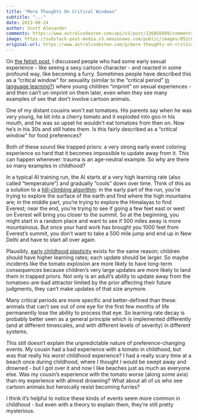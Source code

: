 ```yaml
---
title: "More Thoughts On Critical Windows"
subtitle: "..."
date: 2023-08-24
author: Scott Alexander
comments: https://www.astralcodexten.com/api/v1/post/136056609/comments?&all_comments=true
image: https://substack-post-media.s3.amazonaws.com/public/images/051c8b7c-fe93-440b-9c7a-8d8ba02442d9_1000x625.png
original-url: https://www.astralcodexten.com/p/more-thoughts-on-critical-windows
---
```

On [the fetish post](https://astralcodexten.substack.com/p/what-can-fetish-research-tell-us), I discussed people who had some early sexual experience - like seeing a sexy cartoon character - and reacted in some profound way, like becoming a furry. Sometimes people have described this as a “critical window” for sexuality (similar to the “critical period” [in language learning?](https://astralcodexten.substack.com/p/critical-periods-for-language-much)) where young children “imprint” on sexual experiences - and then can’t un-imprint on them later, even when they see many examples of sex that don’t involve cartoon animals. 

One of my distant cousins won't eat tomatoes. His parents say when he was very young, he bit into a cherry tomato and it exploded into goo in his mouth, and he was so upset he wouldn't eat tomatoes from then on. Now he’s in his 30s and still hates them. Is this fairly described as a “critical window” for food preferences?

Both of these sound like trapped priors: a very strong early event coloring experience so hard that it becomes impossible to update away from it. This can happen whenever: trauma is an age-neutral example. So why are there so many examples in childhood?

In a typical AI training run, the AI starts at a very high learning rate (also called “temperature”) and gradually “cools” down over time. Think of this as a solution to a [hill-climbing algorithm](https://en.wikipedia.org/wiki/Hill_climbing): in the early part of the run, you’re trying to explore the surface of the earth and find where the high mountains are; in the middle part, you’re trying to explore the Himalayas to find Everest; near the end, you’re trying to see if going a few feet east or west on Everest will bring you closer to the summit. So at the beginning, you might start in a random place and want to see if 500 miles away is more mountainous. But once your hard work has brought you 1000 feet from Everest’s summit, you don’t want to take a 500 mile jump and end up in New Delhi and have to start all over again.

Plausibly, [early childhood plasticity](https://astralcodexten.substack.com/p/critical-periods-for-language-much) exists for the same reason; children should have higher learning rates; each update should be larger. So maybe incidents like the tomato explosion are more likely to have long-term consequences because children’s very large updates are more likely to land them in trapped priors. Not only is an adult’s ability to update away from the tomatoes-are-bad attractor limited by the prior affecting their future judgments, they can’t make updates of that size anymore.

Many critical periods are more specific and better-defined than these: animals that can’t see out of one eye for the first few months of life permanently lose the ability to process that eye. So learning rate decay is probably better seen as a general principle which is implemented differently (and at different timescales, and with different levels of severity) in different systems. 

This still doesn’t explain the unpredictable nature of preference-changing events. My cousin had a bad experience with a tomato in childhood, but was that really his _worst_ childhood experience? I had a really scary time at a beach once during childhood, where I thought I would be swept away and drowned - but I got over it and now I like beaches just as much as everyone else. Was my cousin’s experience with the tomato worse (along some axis) than my experience with almost drowning? What about all of us who see cartoon animals but heroically resist becoming furries?

I think it’s helpful to notice these kinds of events seem more common in childhood - but even with a theory to explain them, they’re still pretty mysterious.
